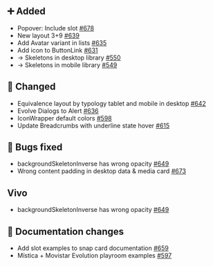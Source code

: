 ## ➕ Added

- Popover: Include slot [#678](https://github.com/Telefonica/mistica-design/issues/678)
- New layout 3+9 [#639](https://github.com/Telefonica/mistica-design/issues/639)
- Add Avatar variant in lists [#635](https://github.com/Telefonica/mistica-design/issues/635)
- Add icon to ButtonLink [#631](https://github.com/Telefonica/mistica-design/issues/631)
- → Skeletons in desktop library [#550](https://github.com/Telefonica/mistica-design/issues/550)
- → Skeletons in mobile library [#549](https://github.com/Telefonica/mistica-design/issues/549)

## 🔄 Changed

- Equivalence layout by typology tablet and mobile in desktop [#642](https://github.com/Telefonica/mistica-design/issues/642)
- Evolve Dialogs to Alert [#636](https://github.com/Telefonica/mistica-design/issues/636)
- IconWrapper default colors [#598](https://github.com/Telefonica/mistica-design/issues/598)
- Update Breadcrumbs with underline state hover [#615](https://github.com/Telefonica/mistica-design/issues/615)

## 🐞 Bugs fixed

- backgroundSkeletonInverse has wrong opacity [#649](https://github.com/Telefonica/mistica-design/issues/649)
- Wrong content padding in desktop data & media card [#673](https://github.com/Telefonica/mistica-design/issues/673)

## Vivo

- backgroundSkeletonInverse has wrong opacity [#649](https://github.com/Telefonica/mistica-design/issues/649)

## 📒 Documentation changes

- Add slot examples to snap card documentation [#659](https://github.com/Telefonica/mistica-design/issues/659)
- Mística + Movistar Evolution playroom examples [#597](https://github.com/Telefonica/mistica-design/issues/597)

